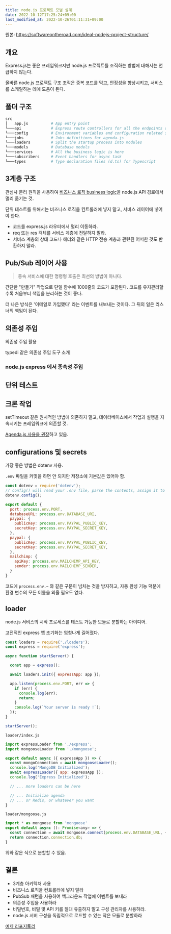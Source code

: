 ```yaml
---
title: node.js 프로젝트 모범 설계
date: 2022-10-12T17:25:24+09:00
last_modified_at: 2022-10-26T01:11:31+09:00
---
```

원본: https://softwareontheroad.com/ideal-nodejs-project-structure/

## 개요

Express.js는 좋은 프레임워크지만 node.js 프로젝트를 조직하는 방법에 대해서는 언급하지 않는다.

올바른 node.js 프로젝트 구조 조직은 중복 코드를 막고, 안정성을 향상시키고, 서비스를 스케일하는 데에 도움이 된다.

## 폴더 구조

```bash
src
│   app.js          # App entry point
└───api             # Express route controllers for all the endpoints of the app
└───config          # Environment variables and configuration related stuff
└───jobs            # Jobs definitions for agenda.js
└───loaders         # Split the startup process into modules
└───models          # Database models
└───services        # All the business logic is here
└───subscribers     # Event handlers for async task
└───types           # Type declaration files (d.ts) for Typescript
```

## 3계층 구조

관심사 분리 원칙을 사용하여 [비즈니스 로직 business logic](비즈니스%20로직%20business%20logic.md)을 node.js API 경로에서 멀리 옮기는 것.

단위 테스트를 위해서는 비즈니스 로직을 컨트롤러에 넣지 말고, 서비스 레이어에 넣어야 한다.

- 코드를 express.js 라우터에서 멀리 이동하라.
- req 또는 res 객체를 서비스 계층에 전달하지 말라.
- 서비스 계층의 상태 코드나 헤더와 같은 HTTP 전송 계층과 관련된 어떠한 것도 반환하지 말라.

## Pub/Sub 레이어 사용

> 종속 서비스에 대한 명령형 호출은 최선의 방법이 아니다.

간단한 "만들기" 작업으로 단일 함수에 1000줄의 코드가 포함된다. 코드를 유지관리할 수록 처음부터 책임을 분리하는 것이 좋다.

더 나은 방식은 '이메일로 가입했다' 라는 이벤트를 내보내는 것이다. 그 뒤의 일은 리스너의 책임이 된다.

## 의존성 주입

의존성 주입 활용

typedi 같은 의존성 주입 도구 소개

### node.js express 에서 종속성 주입

## 단위 테스트

## 크론 작업

setTimeout 같은 원시적인 방법에 의존하지 말고, 데이터베이스에서 작업과 실행을 지속시키는 프레임워크에 의존할 것.

[Agenda.js 사용을 권장](https://softwareontheroad.com/nodejs-scalability-issues/)하고 있음.

## configurations 및 secrets

가장 좋은 방법은 dotenv 사용.

`.env` 파일을 커밋을 하면 안 되지만 저장소에 기본값은 있어야 함.

```javascript
const dotenv = require('dotenv');
// config() will read your .env file, parse the contents, assign it to process.env.
dotenv.config();

export default {
  port: process.env.PORT,
  databaseURL: process.env.DATABASE_URI,
  paypal: {
    publicKey: process.env.PAYPAL_PUBLIC_KEY,
    secretKey: process.env.PAYPAL_SECRET_KEY,
  },
  paypal: {
    publicKey: process.env.PAYPAL_PUBLIC_KEY,
    secretKey: process.env.PAYPAL_SECRET_KEY,
  },
  mailchimp: {
    apiKey: process.env.MAILCHIMP_API_KEY,
    sender: process.env.MAILCHIMP_SENDER,
  }
}
```

코드에 `process.env.~` 와 같은 구문이 넘치는 것을 방지하고, 자동 완성 기능 덕분에 환경 변수의 모든 이름을 외울 필요도 없다.

## loader

node.js 서비스의 시작 프로세스를 테스트 가능한 모듈로 분할하는 아이디어.

고전적인 express  앱 초기화는 엄청나게 길어졌다.

```javascript
const loaders = require('./loaders');
const express = require('express');

async function startServer() {

  const app = express();

  await loaders.init({ expressApp: app });

  app.listen(process.env.PORT, err => {
    if (err) {
      console.log(err);
      return;
    }
    console.log(`Your server is ready !`);
  });
}

startServer();
```

`loader/index.js`

```javascript
import expressLoader from './express';
import mongooseLoader from './mongoose';

export default async ({ expressApp }) => {
  const mongoConnection = await mongooseLoader();
  console.log('MongoDB Initialized');
  await expressLoader({ app: expressApp });
  console.log('Express Initialized');

  // ... more loaders can be here

  // ... Initialize agenda
  // ... or Redis, or whatever you want
}
```

`loader/mongoose.js`

```javascript
import * as mongoose from 'mongoose'
export default async (): Promise<any> => {
  const connection = await mongoose.connect(process.env.DATABASE_URL, { useNewUrlParser: true });
  return connection.connection.db;
}
```

위와 같은 식으로 분할할 수 있음.

## 결론

- 3계층 아키텍처 사용
- 비즈니스 로직을 컨트롤러에 넣지 말라
- PubSub 패턴을 사용하여 백그라운드 작업에 이벤트를 보내라
- 의존성 주입을 사용하라
- 비밀번호, 비밀 및 API 키를 절대 유출하지 말고 구성 관리자를 사용하라.
- node.js 서버 구성을 독립적으로 로드할 수 있는 작은 모듈로 분할하라

[예제 리포지토리](https://github.com/santiq/bulletproof-nodejs)